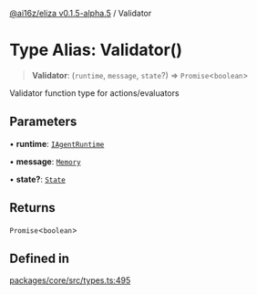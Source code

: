 [@ai16z/eliza v0.1.5-alpha.5](../index.md) / Validator

# Type Alias: Validator()

> **Validator**: (`runtime`, `message`, `state`?) => `Promise`\<`boolean`\>

Validator function type for actions/evaluators

## Parameters

• **runtime**: [`IAgentRuntime`](../interfaces/IAgentRuntime.md)

• **message**: [`Memory`](../interfaces/Memory.md)

• **state?**: [`State`](../interfaces/State.md)

## Returns

`Promise`\<`boolean`\>

## Defined in

[packages/core/src/types.ts:495](https://github.com/roschler/eliza/blob/main/packages/core/src/types.ts#L495)
